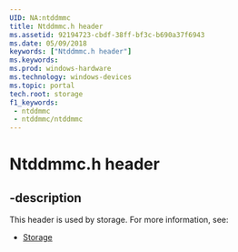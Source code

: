```yaml
---
UID: NA:ntddmmc
title: Ntddmmc.h header
ms.assetid: 92194723-cbdf-38ff-bf3c-b690a37f6943
ms.date: 05/09/2018
keywords: ["Ntddmmc.h header"]
ms.keywords: 
ms.prod: windows-hardware
ms.technology: windows-devices
ms.topic: portal
tech.root: storage
f1_keywords:
 - ntddmmc
 - ntddmmc/ntddmmc
---
```


# Ntddmmc.h header


## -description

This header is used by storage. For more information, see:

- [Storage](../_storage/index.md)


